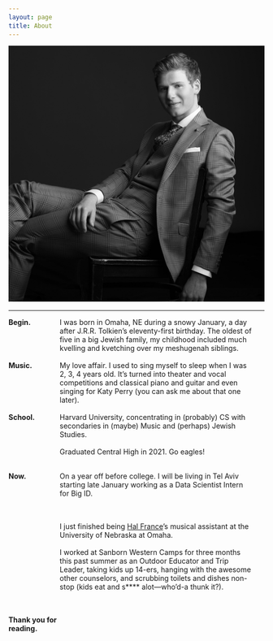 ```yaml
---
layout: page
title: About
---
```


![Pic o' me.](/goods/Denenberg_288-bw.jpeg)

<hr/>

<div class="row">
  <div class="column1">Begin.</div> <br class="mobile-break" />
  <div class="column2">I was born in Omaha, NE during a snowy January, a day after J.R.R. Tolkien’s eleventy-first birthday. The oldest of five in a big Jewish family, my childhood included much kvelling and kvetching over my meshugenah siblings.</div>
</div>
          
<br/>

<div class="row">
  <div class="column1">Music.</div> <br class="mobile-break" />
  <div class="column2">My love affair. I used to sing myself to sleep when I was 2, 3, 4 years old. It’s turned into theater and vocal competitions and classical piano and guitar and even singing for Katy Perry (you can ask me about that one later).</div>
</div>
<br/>
<div class="row">
  <div class="column1">School.</div> <br class="mobile-break" />
  <div class="column2">
  Harvard University, concentrating in (probably) CS with secondaries in (maybe) Music and (perhaps) Jewish Studies.<br/><br/>
   Graduated Central High in 2021. Go eagles!</div>
</div>
<br/>
<div class="row">
  <div class="column1">Now.</div> <br class="mobile-break" />
  <div class="column2">On a year off before college. I will be living in Tel Aviv starting late January working as a Data Scientist Intern for Big ID. 
  
  <br/><br/>I just finished being <a href="https://en.wikipedia.org/wiki/Hal_France">Hal France</a>’s musical assistant at the University of Nebraska at Omaha.
<br/><br/>
I worked at Sanborn Western Camps for three months this past summer as an Outdoor Educator and Trip Leader, taking kids up 14-ers, hanging with the awesome other counselors, and scrubbing toilets and dishes non-stop (kids eat and s**** alot—who’d-a thunk it?).</div>
</div>
<br/>

<br/>
<div class="row">
  <div class="column1">Thank you for reading.</div> <br class="mobile-break" />
  <div class="column2"></div>
</div> 


<!-- In late January of 2022, I'll be living in Tel Aviv working for [Big ID](https://bigid.com/) as a Data Science Intern.

The summer of 2021, I worked for [Sanborn](https://www.sanbornwesterncamps.com/) as a camp counselor in Colorado. I led 13-year-olds up 14,000 foot mountains, took them on 4-day camping trips, mitigated interpersonal disputes, held nightly meetings for two months, and cleaned more dishes and toilets than I care to discuss.

Currently I am on a gap year before attending [Harvard](https://college.harvard.edu/) where I will most likely study Computer Science. Secondaries I am considering are Jewish studies, government, and music--we will see what I choose!

I love love love music and piano and singing and I'll talk your ear off about Joplin rags and Bach piano concertos if you let me. I'm also a [Bikram](https://en.wikipedia.org/wiki/Bikram_Yoga) yogi. There's nothing else like it!

If you like my website, you can follow me on instagram [@dannydenenberg](https://instagram.com/dannydenenberg).

 -->

<style>

.column1 {
  float: left;
  width: 20%;
  font-weight: bold;
}

.column2 {
    float: left;
    width: 75%;
}

/* Clear floats after the columns */
.row:after {
  content: "";

  display: table;
  clear: both;
}

@media screen and (min-width: 600px) {
 .mobile-break {
    display: none;
 }
}

           
</style>